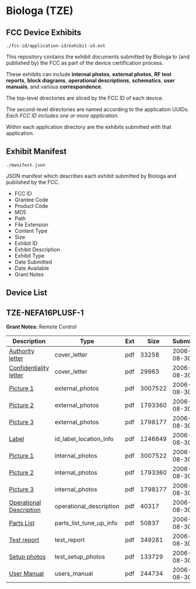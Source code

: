 # Biologa (TZE)
## FCC Device Exhibits

```
./fcc-id/application-id/exhibit-id.ext
```

This repository contains the exhibit documents submitted by Biologa to (and published by) the FCC as part of the device certification process.

These exhibits can include **internal photos**, **external photos**, **RF test reports**, **block diagrams**, **operational descriptions**, **schematics**, **user manuals**, and various **correspondence**.

The top-level directories are sliced by the FCC ID of each device.

The second-level directories are named according to the application UUIDs. *Each FCC ID includes one or more application.*

Within each application directory are the exhibits submitted with that application. 

## Exhibit Manifest

```
./manifest.json
```

JSON manifest which describes each exhibit submitted by Biologa and published by the FCC.

- FCC ID
- Grantee Code
- Product Code
- MD5
- Path
- File Extension
- Content Type
- Size
- Exhibit ID
- Exhibit Description
- Exhibit Type
- Date Submitted
- Date Available
- Grant Notes

## Device List
## TZE-NEFA16PLUSF-1
**Grant Notes:** Remote Control

| Description | Type | Ext | Size | Submitted | Available |
| ----------- | ---- | --- | ---- | --------- | --------- |
| [Authority letter](TZE-NEFA16PLUSF-1/ff174e3a382c558b318c0e4e01b1d15b/699367.pdf) | cover_letter | pdf | 33258 | 2006-08-30 | 2006-08-30 |
| [Confidentiality letter](TZE-NEFA16PLUSF-1/ff174e3a382c558b318c0e4e01b1d15b/699368.pdf) | cover_letter | pdf | 29963 | 2006-08-30 | 2006-08-30 |
| [Picture 1](TZE-NEFA16PLUSF-1/ff174e3a382c558b318c0e4e01b1d15b/699369.pdf) | external_photos | pdf | 3007522 | 2006-08-30 | 2006-08-30 |
| [Picture 2](TZE-NEFA16PLUSF-1/ff174e3a382c558b318c0e4e01b1d15b/699374.pdf) | external_photos | pdf | 1793360 | 2006-08-30 | 2006-08-30 |
| [Picture 3](TZE-NEFA16PLUSF-1/ff174e3a382c558b318c0e4e01b1d15b/699371.pdf) | external_photos | pdf | 1798177 | 2006-08-30 | 2006-08-30 |
| [Label](TZE-NEFA16PLUSF-1/ff174e3a382c558b318c0e4e01b1d15b/699372.pdf) | id_label_location_info | pdf | 1246849 | 2006-08-30 | 2006-08-30 |
| [Picture 1](TZE-NEFA16PLUSF-1/ff174e3a382c558b318c0e4e01b1d15b/699369.pdf) | internal_photos | pdf | 3007522 | 2006-08-30 | 2006-08-30 |
| [Picture 2](TZE-NEFA16PLUSF-1/ff174e3a382c558b318c0e4e01b1d15b/699374.pdf) | internal_photos | pdf | 1793360 | 2006-08-30 | 2006-08-30 |
| [Picture 3](TZE-NEFA16PLUSF-1/ff174e3a382c558b318c0e4e01b1d15b/699371.pdf) | internal_photos | pdf | 1798177 | 2006-08-30 | 2006-08-30 |
| [Operational Description](TZE-NEFA16PLUSF-1/ff174e3a382c558b318c0e4e01b1d15b/699376.pdf) | operational_description | pdf | 40317 | 2006-08-30 | 2006-08-30 |
| [Parts List](TZE-NEFA16PLUSF-1/ff174e3a382c558b318c0e4e01b1d15b/699377.pdf) | parts_list_tune_up_info | pdf | 50837 | 2006-08-30 | 2006-08-30 |
| [Test report](TZE-NEFA16PLUSF-1/ff174e3a382c558b318c0e4e01b1d15b/699395.pdf) | test_report | pdf | 349281 | 2006-08-30 | 2006-08-30 |
| [Setup photos](TZE-NEFA16PLUSF-1/ff174e3a382c558b318c0e4e01b1d15b/699396.pdf) | test_setup_photos | pdf | 133729 | 2006-08-30 | 2006-08-30 |
| [User Manual](TZE-NEFA16PLUSF-1/ff174e3a382c558b318c0e4e01b1d15b/699397.pdf) | users_manual | pdf | 244734 | 2006-08-30 | 2006-08-30 |
